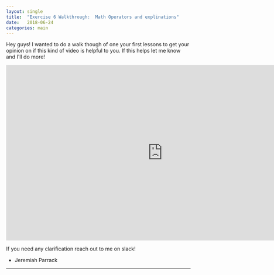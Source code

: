 ```yaml
---
layout: single
title:  "Exercise 6 Walkthrough:  Math Operators and explinations"
date:   2018-06-24
categories: main
---
```


Hey guys! I wanted to do a walk though of one your first lessons to get your opinion on if this kind of video is helpful to you.
If this helps let me know and I'll do more! 


<iframe width="854" height="480" src="https://www.youtube.com/embed/PpPMeHVOVCA" frameborder="0" allow="autoplay; encrypted-media" allowfullscreen></iframe>


If you need any clarification reach out to me on slack! 
 - Jeremiah Parrack


---

